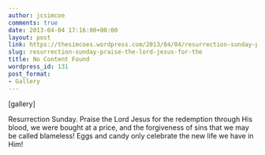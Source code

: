 ```yaml
---
author: jcsimcoe
comments: true
date: 2013-04-04 17:16:00+00:00
layout: post
link: https://thesimcoes.wordpress.com/2013/04/04/resurrection-sunday-praise-the-lord-jesus-for-the/
slug: resurrection-sunday-praise-the-lord-jesus-for-the
title: No Content Found
wordpress_id: 131
post_format:
- Gallery
---
```


[gallery]


Resurrection Sunday. Praise the Lord Jesus for the redemption through His blood, we were bought at a price, and the forgiveness of sins that we may be called blameless! Eggs and candy only celebrate the new life we have in Him!
